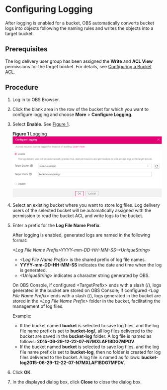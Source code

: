 # Configuring Logging<a name="en-us_topic_0045853744"></a>

After logging is enabled for a bucket, OBS automatically converts bucket logs into objects following the naming rules and writes the objects into a target bucket.

## Prerequisites<a name="sfe45c5a333f549f48ff1e9ba2d1e8454"></a>

The log delivery user group has been assigned the  **Write**  and  **ACL View**  permissions for the target bucket. For details, see  [Configuring a Bucket ACL](configuring-a-bucket-acl-(browser).md).

## Procedure<a name="sd4f53f6d914a46f2a0f751184bad7fcf"></a>

1.  Log in to OBS Browser.
2.  Click the blank area in the row of the bucket for which you want to configure logging and choose  **More**  \>  **Configure Logging**.
3.  Select  **Enable**. See  [Figure 1](#fig5791779717938).

    **Figure  1**  Logging<a name="fig5791779717938"></a>  
    ![](figures/logging-6.png "logging-6")

4.  Select an existing bucket where you want to store log files. Log delivery users of the selected bucket will be automatically assigned with the permission to read the bucket ACL and write logs to the bucket.
5.  Enter a prefix for the  **Log File Name Prefix**.

    After logging is enabled, generated logs are named in the following format:

    _<Log File Name Prefix\>_YYYY-mm-DD-HH-MM-SS-_<UniqueString\>_

    -   _<Log File Name Prefix\>_  is the shared prefix of log file names.
    -   **YYYY-mm-DD-HH-MM-SS**  indicates the date and time when the log is generated.
    -   _<UniqueString\>_  indicates a character string generated by OBS.

    On OBS Console, if configured <TargetPrefix\> ends with a slash \(/\), logs generated in the bucket are stored on OBS Console; if configured  _<Log File Name Prefix\>_  ends with a slash \(/\), logs generated in the bucket are stored in the  _<Log File Name Prefix\>_  folder in the bucket, facilitating the management of log files.

    Example:

    -   If the bucket named  **bucket**  is selected to save log files, and the log file name prefix is set to  **bucket-log/**, all log files delivered to the bucket are saved in the  **bucket-log**  folder. A log file is named as follows:  **2015-06-29-12-22-07-N7MXLAF1BDG7MPDV**.
    -   If the bucket named  **bucket**  is selected to save log files, and the log file name prefix is set to  **bucket-log**, then no folder is created for log files delivered to the bucket. A log file is named as follows:  **bucket-log2015-06-29-12-22-07-N7MXLAF1BDG7MPDV**.

6.  Click  **OK**.
7.  In the displayed dialog box, click  **Close**  to close the dialog box.

